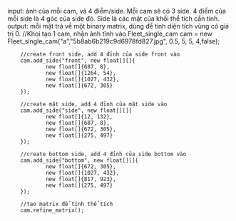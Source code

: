 input: ảnh của mỗi cam, và 4 điểm/side. Mỗi  cam sẽ có 3 side. 4 điểm của mỗi side là 4 góc của side đó.  Side  là các mặt của khối thể tích cần tính.
output: mỗi mặt trả về một  binary matrix, dùng  để tính diện tích vùng có giá trị 0.
//Khoi tạo 1 cam, nhận ảnh tĩnh vào
        Fleet_single_cam cam = new Fleet_single_cam("a","5b8ab6b219c9d6978fd827.jpg", 0.5, 5, 5, 4,false);
        
        //create front side, add 4 đỉnh của side front vào
        cam.add_side("front", new float[][]{
                new float[]{687, 8},
                new float[]{1264, 54},
                new float[]{1027, 432},
                new float[]{672, 305}
        });

        //create mặt side, add 4 đỉnh của mặt side vào
        cam.add_side("side", new float[][]{
                new float[]{12, 132},
                new float[]{687, 8},
                new float[]{672, 305},
                new float[]{275, 497}
        });

        //create bottom side, add 4 đỉnh của side bottom vào
        cam.add_side("bottom", new float[][]{
                new float[]{672, 305},
                new float[]{1027, 432},
                new float[]{817, 923},
                new float[]{275, 497}
        });

        //tạo matrix để tính thể tích
        cam.refine_matrix();